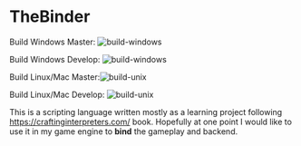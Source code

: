 # TheBinder 
Build Windows Master: ![build-windows](https://github.com/giordi91/TheBinder/workflows/build-windows/badge.svg)

Build Windows Develop: ![build-windows](https://github.com/giordi91/TheBinder/workflows/build-windows/badge.svg?branch=develop)

Build Linux/Mac Master:![build-unix](https://github.com/giordi91/TheBinder/workflows/build-unix/badge.svg) 

Build Linux/Mac Develop: ![build-unix](https://github.com/giordi91/TheBinder/workflows/build-unix/badge.svg?branch=develop)

This is a scripting language written mostly as a learning project following https://craftinginterpreters.com/ book. Hopefully at one point I would like to use it in my game engine to **bind** the gameplay and backend.
